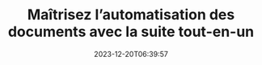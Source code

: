 ---
############################# Static ##########################
layout: "family"
date: 2023-12-20T06:39:57
draft: false

product: "Total"
product_tag: "total"

############################# Head ############################
head_title: "API d'automatisation des documents | API sur site et services en ligne"
head_description: "Automatisez la manipulation de vos documents facilement et gratuitement"

############################# Header ##########################
title: "Maîtrisez l’automatisation des documents avec la suite tout-en-un"
description: |
  Simplifiez les tâches documentaires répétitives et rationalisez vos flux de travail avec seulement quelques lignes de code. Les API puissantes facilitent l'intégration, vous permettant de vous concentrer sur l'innovation et non sur l'infrastructure.

  Convertissez, signez, visualisez, annotez : maîtrisez n'importe quelle tâche documentaire avec un minimum de code. De Word au PDF, d'Excel aux images, gérez tout en toute transparence. Moins de code, plus d’impact.

  Automatisez les tâches documentaires, améliorez l'efficacité et avancez rapidement grâce à une intégration ultra-rapide. Gagnez du temps et des ressources en vous concentrant sur ce qui compte vraiment pour votre entreprise.

############################# Platforms ############################
supported_platforms:
  enable: true  
  head_title: "Choisissez votre plateforme"
  title: "Plateformes prises en charge"
  description: "La bibliothèque GroupDocs.Total prend en charge les systèmes d'exploitation et les frameworks suivants"
  details_link_title: "Apprendre encore plus"
  items:
    # supported_platforms loop
    - title: ".NET"
      description: "GroupDocs.Total for .NET"
      color: "blue"
      tag: "net"
      link: "/total/net/"
      features_link: "https://docs.groupdocs.com/total/net/system-requirements/"
      features:
        # features loop
        - content: ".NET Framework 4.6.2+  <br>  .NET Core 3.1  <br>  .NET 6+"
          rows: "3"
        # features loop
        - content: "Windows, Linux"
          rows: "1"
        # features loop
        - content: "Plus de 200 formats de fichiers"
          rows: "1"
        # features loop
        - content: "Visual Studio <br> VS Code <br> Rider"
          rows: "15"
    
    # supported_platforms loop
    - title: "Java"
      description: "GroupDocs.Total for Java"
      color: "red"
      tag: "java"
      link: "/total/java/"
      features_link: "https://docs.groupdocs.com/total/java/system-requirements/"
      features:
        # features loop
        - content: "J2SE 8.0 (1.8)+"
          rows: "3"
        # features loop
        - content:  "Windows, Linux, macOS"
          rows: "1"       
        # features loop
        - content: "Plus de 200 formats de fichiers"
          rows: "1"
        # features loop
        - content:  "Eclipse <br> NetBeans <br> IntelliJ Idea"
          rows: "3"

############################# Features ############################

features:
  enable: true
  title: "Ensemble de fonctionnalités de GroupDocs.Total"
  description: "Solution unique qui unifie les fonctionnalités de tous les produits GroupDocs individuels sous un même toit et gère toutes les tâches documentaires sans logiciel tiers."

  items:
    # feature loop
    - icon: "view"
      title: "Afficher des documents et des images"
      content: "Effectuez le rendu des fichiers pour les afficher aux formats HTML, PDF, PNG et JPEG."

    # feature loop
    - icon: "convert"
      title: "Convertir entre les formats"
      content: "Transformez des fichiers de différentes sources vers différents formats cibles."

    # feature loop
    - icon: "merge"
      title: "Fusionner plusieurs fichiers en un seul"
      content: "Combinez en toute transparence plusieurs PDF, Office et autres en un seul document."
    
    # feature loop
    - icon: "settings"
      title: "Plus de produits et de fonctionnalités"
      content: "Explorez l'ensemble des API d'automatisation de documents GroupDocs : comparaison, e-sing, recherche, filigrane et bien plus encore !"


############################# Code samples ############################
# code_samples:
#   enable: true
#   title: "Exemples de code GroupDocs.Total"
#   description: "Quelques cas d'utilisation d'opérations GroupDocs.Total typiques en C#, Java, TypeScript"
#   items:
#     # code sample loop
#     - title: "Comment rendre des fichiers DOCX au format PDF"
#       content: |
#        Rendu des documents DOCX au format PDF sans Microsoft Word ou autre logiciel installé. Chargez et affichez facilement des fichiers DOCX dans votre application, qu'il s'agisse d'une application Web ou de bureau. Voici un exemple de comment rendre un fichier DOCX au format PDF :
#       samples:
#         - language: "C#"
#           color: "blue"
#           content: |
#             ```csharp {style=abap}   
#             // Charger le fichier DOCX à rendre
#             using (Viewer viewer = new Viewer("sample.docx"))
#             {
#               // Rendre DOCX dans un fichier PDF
#               PdfViewOptions viewOptions = new PdfViewOptions();
#               viewer.View(viewOptions);
#             }
#             ```
#         - language: "Java"
#           color: "red"
#           content: |
#             ```java {style=abap}   
#             import com.groupdocs.viewer.Viewer;
#             import com.groupdocs.viewer.options.PdfViewOptions;
#             // ...
#             // Charger le fichier DOCX à rendre
#             try (Viewer viewer = new Viewer("sample.docx")) {
#                 // Rendre DOCX dans un fichier PDF
#                 PdfViewOptions viewOptions = new PdfViewOptions();
#                 viewer.view(viewOptions);
#             }
#             ```
#         - language: "TypeScript"
#           color: "green"
#           content: |
#             ```javascript {style=abap}  
#             // Charger le fichier DOCX à rendre
#             const viewer = new groupdocs.viewer.Viewer("sample.docx")
            
#             // Rendre DOCX dans un fichier PDF
#             const viewOptions = groupdocs.viewer.PdfViewOptions(output.pdf)
#             viewer.view(viewOptions)
#             ```


############################# Formats ############################
formats:
  enable: true
  title:  "Plus de 200 formats de fichiers pris en charge"
  description: "GroupDocs.Total prend en charge les opérations avec les [formats de fichiers](https://docs.groupdocs.com/total/net/supported-document-formats/) les plus populaires"


############################# Metrics ############################

metrics:
  enable: true
  title: "Mesures approfondies et informations statistiques"
  description: "Plongez dans une présentation détaillée de nos chiffres clés, fournissant des mesures complètes et des informations statistiques sur nos réalisations, notre impact et notre croissance."

  items:
    # metrics loop
    - number: "200+"
      title: "Formats pris en charge"
      content: "Visualisez facilement plus de 200 formats de fichiers, notamment des documents, des images et des dessins CAO, sans tracas. Brisez les barrières de compatibilité et accédez sans effort à divers fichiers grâce à notre solution de visualisation complète."
    # metrics loop
    - number: "550K"
      title: "Téléchargements NuGet"
      content: "Notre solution de package NuGet est devenue une ressource fiable et largement adoptée par la communauté des développeurs, offrant une intégration transparente et des fonctionnalités précieuses pour d'innombrables projets."

    # metrics loop
    - number: "10+"
      title: "Bibliothèques"
      content: "Notre produit comprend plus de 10 bibliothèques offrant des fonctionnalités avancées pour optimiser les performances. Ces bibliothèques sont conçues pour répondre à différents besoins de développement avec des capacités inégalées."
    
    # metrics loop
    - number: "100+"
      title: "Clients satisfaits"
      content: "Au service des marques les plus emblématiques du monde entier. Découvrez pourquoi des centaines de personnes aiment GroupDocs.Total ! Découvrez une navigation transparente, une collaboration pratique et une facilité d'utilisation inégalée. Adhérer maintenant!"


############################# Customers ############################
# logo size X1 => 170:70  X2 => 340 : 140

customers:
  enable: true
  title: "Nos clients satisfaits"
  description: "Les bibliothèques GroupDocs sont utilisées par des marques de renommée mondiale et distinguées à travers le monde."

  items:
    # customers loop
    - title: "BenQ Corporation"
      logo: "benq"
    # customers loop
    - title: "Nasdaq Stock Market"
      logo: "nasdaq"
    # customers loop
    - title: "AT&T Inc."
      logo: "att"
    # customers loop
    - title: "AstraZeneca"
      logo: "astrazeneca"
    # customers loop
    - title: "Central Bank of Argentina"
      logo: "argentinacentralbank"
    # customers loop
    - title: "Roche Holding AG"
      logo: "roche"
    # customers loop
    - title: "Capita"
      logo: "capita"
    # customers loop
    - title: "Axa S.A."
      logo: "axa"
    # customers loop
    - title: "Instructure Inc."
      logo: "instructure"
     # customers loop
    - title: "Wipro"
      logo: "wipro"



############################# Actions ############################

actions:
  enable: true
  title: "Prêt à commencer?"
  description: "Essayez les fonctionnalités de GroupDocs.Total gratuitement ou demandez une licence"

  items:
    #  loop
    - title: ".NET"
      link: "/total/net/"
      color: "blue"
        #  loop
    - title: "Java"
      link: "/total/java/"
      color: "red"


############################# Faq ############################

faq:
  enable: true
  title: "Questions et préoccupations courantes"
  description: "Trouvez des réponses aux demandes courantes dans notre section FAQ pour répondre rapidement à vos questions et préoccupations."

  items:
    #  loop
    - question: "Qu’est-ce que GroupDocs.Total et en quoi est-il différent des autres produits GroupDocs ?"
      answer: |
        GroupDocs.Total est une suite complète qui combine les fonctionnalités de tous les produits GroupDocs individuels dans un seul package. Cela offre plusieurs avantages: <br><br>
        <ul>
          <li>
            <b>Fonctionnalités unifiées:</b> Vous avez accès à toutes les fonctionnalités de traitement des documents, notamment l'affichage, la conversion, la fusion, l'annotation, la signature, etc., au sein d'une seule API. <br><br>
          </li>
          <li>
            <b>Compatibilité améliorée:</b> GroupDocs.Total garantit des performances cohérentes et fiables sur tous les formats de fichiers et plates-formes pris en charge, éliminant ainsi les problèmes de compatibilité qui pourraient survenir lors de l'utilisation de produits distincts. <br><br>
          </li>
          <li>
            <b>Tailles d'emballage optimisées:</b> La suite se présente sous la forme d'un package unique et compact, réduisant la consommation de ressources et simplifiant l'intégration dans vos applications par rapport à l'utilisation de produits individuels avec des installations séparées.
          </li>
        <ul>

    #  loop
    - question: "Pourquoi préférer GroupDocs.Total au lieu d’acheter des produits GroupDocs individuels ?"
      answer: |
        L'achat d'une seule licence GroupDocs.Total coûte généralement moins cher que l'achat de licences pour deux produits GroupDocs individuels ou plus. <br>
        Cela se traduit par plusieurs avantages clés pour vous: <br><br>
        <b>Économies de coûts:</b> GroupDocs.Total offre une remise importante par rapport à l'achat de produits individuels, vous permettant d'étendre davantage votre budget. <br><br>
        <b>Gestion simplifiée:</b> Avec GroupDocs.Total, vous gérez tout sous une seule licence, éliminant ainsi le besoin de suivre et de gérer plusieurs licences pour différents produits. Cela simplifie vos tâches administratives et réduit les coûts globaux. <br><br>
        Si vous recherchez une solution rentable et riche en fonctionnalités pour vos besoins de gestion de documents, GroupDocs.Total est le choix idéal.

    #  loop
    - question: "Comment démarrer avec GroupDocs.Total ?"
      answer: |
        Vous pouvez commencer par un essai gratuit pour explorer les fonctionnalités et voir si elles répondent à vos besoins. GroupDocs propose également diverses ressources de [documentation](https://docs.groupdocs.com/total/) et [tutoriels](https://groupdocs.github.io) pour vous aider à démarrer l'intégration et le développement.
        
    #  loop
    - question: "GroupDocs.Total offre-t-il une assistance technique ?"
      answer: |
        Oui, GroupDocs offre un support technique complet pour garantir votre succès avec GroupDocs.Total. Ils ont deux options: <br><br>
        <b>[Forum d'assistance gratuit](https://forum.groupdocs.com):</b> Ce forum vous permet de vous connecter avec le personnel de GroupDocs, qui peut répondre à vos questions et proposer des solutions basées sur leur expérience. Il s'agit d'une excellente ressource pour les problèmes courants et les demandes de renseignements générales. <br><br>
        <b>[Support payant](https://helpdesk.groupdocs.com):</b> Cette option offre une assistance prioritaire. Si vous rencontrez des problèmes complexes ou avez besoin de résolutions plus rapides, l'assistance payante offre une assistance personnalisée et des temps de réponse plus rapides. <br><br>
        En proposant des options gratuites et payantes, GroupDocs répond à différents besoins et budgets, vous garantissant ainsi le soutien dont vous avez besoin pour prospérer avec GroupDocs.Total.

    #  loop
    - question: "GroupDocs.Total nécessite-t-il un logiciel supplémentaire pour la manipulation de documents ?"
      answer: |
        GroupDocs.Total est une suite autonome et ne nécessite aucun logiciel tiers supplémentaire pour les tâches de base de manipulation de documents telles que l'affichage, la conversion, l'annotation ou la signature. Cependant, en fonction des fonctionnalités spécifiques que vous utilisez (par exemple, OCR pour les documents numérisés), des bibliothèques externes peuvent être nécessaires.

############################# Cloud and Apps ############################

cloud_links:
  enable: true
  title: "GroupDocs.Solutions totales"
  description: "Boostez le traitement des documents dans vos applications avec notre API cloud REST et nos applications en ligne gratuites"

  items:
    #  loop
    - icon: "groupdocs_total-cloud"
      title: "GroupDocs.Total Cloud"
      link: "https://products.groupdocs.cloud/total"
      content: "Des solutions cloud robustes pour automatiser efficacement le traitement des documents Microsoft Office et PDF dans vos applications."

    #  loop
    - icon: "groupdocs_total-apps"
      title: "GroupDocs.Total Online Apps"
      link: "https://products.groupdocs.app"
      content: "Applications Web en ligne gratuites pour afficher et modifier le contenu des documents, comparer et fusionner différents formats de fichiers Microsoft Office, OpenOffice, images et autres formats de fichiers populaires."    

    #  loop
    - icon: "groupdocs_total-windows"
      title: "GroupDocs.Total Windows"
      link: "https://products.groupdocs.app/total/windows"
      content: "Applications hors ligne pour convertir, annoter, comparer, signer, assembler, analyser, classer, rédiger et rechercher des documents sur n'importe quel système d'exploitation."   

---